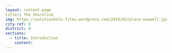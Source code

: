 ```yaml
---
layout: content-page
title:: The Shoreline
img: https://solutionhole.files.wordpress.com/2014/02/place-seawell.jpg
city-ref: 0
district: 8
sections:
  - title: Introduction
    content:
---
```

